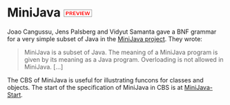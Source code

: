 MiniJava ![PREVIEW](../../Funcons-beta/preview.png)
========

Joao Cangussu, Jens Palsberg and Vidyut Samanta gave a BNF grammar for a very 
simple subset of Java in the [MiniJava project]. They wrote:

> MiniJava is a subset of Java. The meaning of a MiniJava program is given by 
> its meaning as a Java program. Overloading is not allowed in MiniJava. [...]

The CBS of MiniJava is useful for illustrating funcons for classes and objects.
The start of the specification of MiniJava in CBS is at [MiniJava-Start].

[MiniJava project]: http://www.cambridge.org/us/features/052182060X/

[MiniJava-Start]: MiniJava-cbs/MiniJava/MiniJava-Start/index.html
